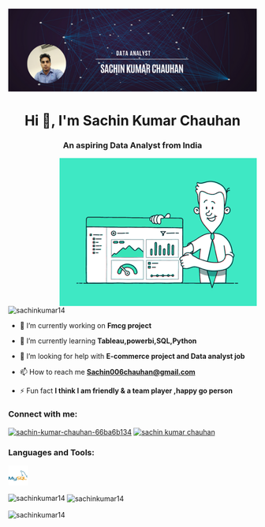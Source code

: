 ![MasterHead](https://github.com/SachinKumar14/SachinKumar14/blob/main/SACHIN%20KUMAR%20CHAUHAN%20(1).png)
<h1 align="center">Hi 👋, I'm Sachin Kumar Chauhan</h1>
<h3 align="center">An aspiring Data Analyst from India</h3>
<img align="right" alt="coding" width="400" src="https://github.com/SachinKumar14/SachinKumar14/blob/main/91168b4873f6659b3e9fdfe4b89cd864.gif">

<p align="left"> <img src="https://komarev.com/ghpvc/?username=sachinkumar14&label=Profile%20views&color=0e75b6&style=flat" alt="sachinkumar14" /> </p>

- 🔭 I’m currently working on **Fmcg project**

- 🌱 I’m currently learning **Tableau,powerbi,SQL,Python**

- 🤝 I’m looking for help with **E-commerce project and Data analyst job**

- 📫 How to reach me **Sachin006chauhan@gmail.com**

- ⚡ Fun fact **I think I am friendly & a team player ,happy go person**

<h3 align="left">Connect with me:</h3>
<p align="left">
<a href="https://linkedin.com/in/sachin-kumar-chauhan-66ba6b134" target="blank"><img align="center" src="https://raw.githubusercontent.com/rahuldkjain/github-profile-readme-generator/master/src/images/icons/Social/linked-in-alt.svg" alt="sachin-kumar-chauhan-66ba6b134" height="30" width="40" /></a>
<a href="https://instagram.com/sachin kumar chauhan" target="blank"><img align="center" src="https://raw.githubusercontent.com/rahuldkjain/github-profile-readme-generator/master/src/images/icons/Social/instagram.svg" alt="sachin kumar chauhan" height="30" width="40" /></a>
</p>

<h3 align="left">Languages and Tools:</h3>
<p align="left"> <a href="https://www.mysql.com/" target="_blank" rel="noreferrer"> <img src="https://raw.githubusercontent.com/devicons/devicon/master/icons/mysql/mysql-original-wordmark.svg" alt="mysql" width="40" height="40"/> </a> </p>

<p><img align="left" src="https://github-readme-stats.vercel.app/api/top-langs?username=sachinkumar14&show_icons=true&locale=en&layout=compact" alt="sachinkumar14" /></p>

<p>&nbsp;<img align="center" src="https://github-readme-stats.vercel.app/api?username=sachinkumar14&show_icons=true&locale=en" alt="sachinkumar14" /></p>

<p><img align="center" src="https://github-readme-streak-stats.herokuapp.com/?user=sachinkumar14&" alt="sachinkumar14" /></p>
